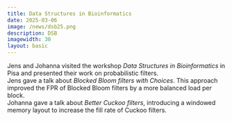 ```yaml
---
title: Data Structures in Bioinformatics
date: 2025-03-06
image: /news/dsb25.png
description: DSB 
imagewidth: 30
layout: basic
---
```


Jens and Johanna visited the workshop *Data Structures in Bioinformatics* in Pisa and presented their work on probabilistic filters.\
Jens gave a talk about *Blocked Bloom filters with Choices*. This approach improved the FPR of Blocked Bloom filters by a more balanced load per block.\
Johanna gave a talk about *Better Cuckoo filters*, introducing a windowed memory layout to increase the fill rate of Cuckoo filters.